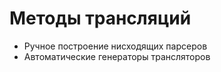 # Методы трансляций

- Ручное построение нисходящих парсеров
- Автоматические генераторы трансляторов